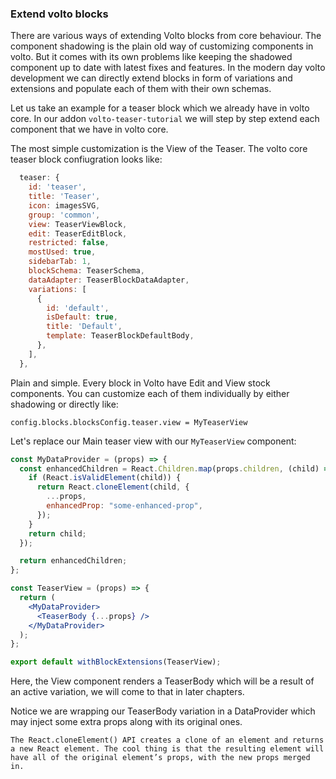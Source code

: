 ### Extend volto blocks

There are various ways of extending Volto blocks from core behaviour. The component shadowing is the plain old way of customizing components in volto. But it comes with its own problems like keeping the shadowed component up to date with latest fixes and features.
In the modern day volto development we can directly extend blocks in form of variations and extensions and populate each of them with their own schemas.

Let us take an example for a teaser block which we already have in volto core. In our addon `volto-teaser-tutorial` we will step by step extend each component that we have in volto core.

The most simple customization is the View of the Teaser. The volto core teaser block confiugration looks like:

```jsx
  teaser: {
    id: 'teaser',
    title: 'Teaser',
    icon: imagesSVG,
    group: 'common',
    view: TeaserViewBlock,
    edit: TeaserEditBlock,
    restricted: false,
    mostUsed: true,
    sidebarTab: 1,
    blockSchema: TeaserSchema,
    dataAdapter: TeaserBlockDataAdapter,
    variations: [
      {
        id: 'default',
        isDefault: true,
        title: 'Default',
        template: TeaserBlockDefaultBody,
      },
    ],
  },
```

Plain and simple. Every block in Volto have Edit and View stock components. You can customize each of them individually by either shadowing or directly like:

```
config.blocks.blocksConfig.teaser.view = MyTeaserView

```

Let's replace our Main teaser view with our `MyTeaserView` component:

```jsx
const MyDataProvider = (props) => {
  const enhancedChildren = React.Children.map(props.children, (child) => {
    if (React.isValidElement(child)) {
      return React.cloneElement(child, {
        ...props,
        enhancedProp: "some-enhanced-prop",
      });
    }
    return child;
  });

  return enhancedChildren;
};

const TeaserView = (props) => {
  return (
    <MyDataProvider>
      <TeaserBody {...props} />
    </MyDataProvider>
  );
};

export default withBlockExtensions(TeaserView);
```

Here, the View component renders a TeaserBody which will be a result of an active variation, we will come to that in later chapters.

Notice we are wrapping our TeaserBody variation in a DataProvider which may inject some extra props along with its original ones.

```{note} 💡
The React.cloneElement() API creates a clone of an element and returns a new React element. The cool thing is that the resulting element will have all of the original element’s props, with the new props merged in.
```
